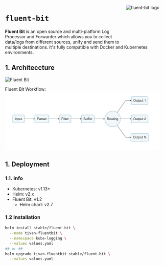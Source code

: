 <img src="https://www.treasuredata.com/wp-content/uploads/2016/10/fluent-bit-01.svg"
    alt="fluent-bit logo"
    align="right" height="128"/>

`fluent-bit`
============
**Fluent Bit** is an open source and multi-platform Log Processor and Forwarder which allows you to collect data/logs from different sources, unify and send them to multiple destinations. It's fully compatible with Docker and Kubernetes environments.

## 1. Architeccture
![Fluent Bit](https://fluentbit.io/assets/img-flb/flb_002.png)


Fluent Bit Workflow:
![Fluent Bit Workflow](/fluentbit/res/workflow.png)

## 1. Deployment
### 1.1. Info
* Kubernetes: v1.13+
* Helm: v2.x
* Fluent Bit: v1.2
  + Helm chart: v2.7

### 1.2 Installation
```bash
helm install stable/fluent-bit \
  --name tivan-fluentbit \
  --namespace kube-logging \
  --values values.yaml
## or ##
helm upgrade tivan-fluentbit stable/fluent-bit \
  --values values.yaml
```
